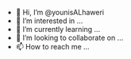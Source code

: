 - 👋 Hi, I’m @younisALhaweri
- 👀 I’m interested in ...
- 🌱 I’m currently learning ...
- 💞️ I’m looking to collaborate on ...
- 📫 How to reach me ...

<!---
younisALhaweri/younisALhaweri is a ✨ special ✨ repository because its `README.md` (this file) appears on your GitHub profile.
You can click the Preview link to take a look at your changes.
--->
